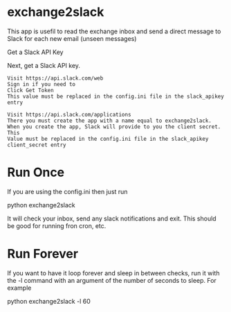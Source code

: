 # exchange2slack
This app is usefil to read the exchange inbox and send a direct message to Slack for each new email (unseen messages)

Get a Slack API Key

Next, get a Slack API key.

    Visit https://api.slack.com/web
    Sign in if you need to
    Click Get Token
    This value must be replaced in the config.ini file in the slack_apikey entry
    
    Visit https://api.slack.com/applications
    There you must create the app with a name equal to exchange2slack.
    When you create the app, Slack will provide to you the client secret.  This
    Value must be replaced in the config.ini file in the slack_apikey client_secret entry 


# Run Once

If you are using the config.ini then just run

python exchange2slack

It will check your inbox, send any slack notifications and exit. This should be good for running fron cron, etc.

# Run Forever

If you want to have it loop forever and sleep in between checks, run it with the -l command with an argument of the number of seconds to sleep. For example

python exchange2slack -l 60
